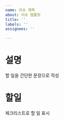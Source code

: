 ```yaml
---
name: 이슈 제목
about: 이슈 템플릿
title: ''
labels: ''
assignees: ''

---
```


# 설명
할 일을 간단한 문장으로 작성

# 할일
체크리스트로 할 일 표시
